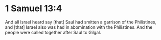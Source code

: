 # 1 Samuel 13:4

And all Israel heard say [that] Saul had smitten a garrison of the Philistines, and [that] Israel also was had in abomination with the Philistines. And the people were called together after Saul to Gilgal.